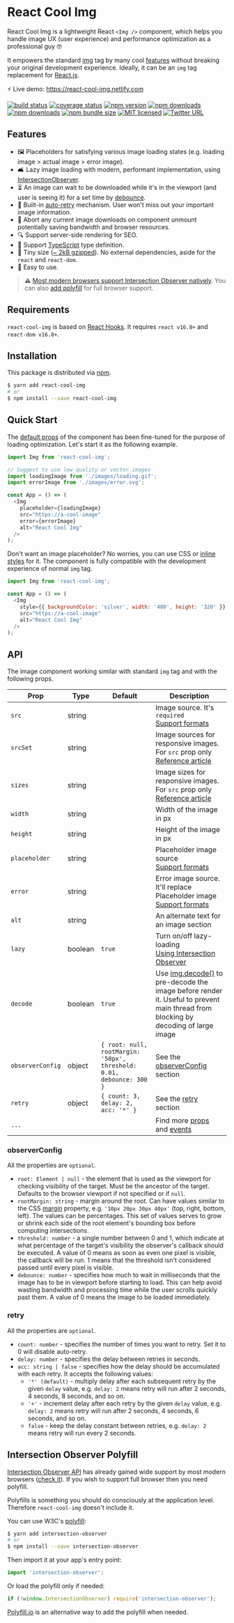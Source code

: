 # React Cool Img

React Cool Img is a lightweight React `<Img />` component, which helps you handle image UX (user experience) and performance optimization as a professional guy 🤓

It empowers the standard [img](https://developer.mozilla.org/en-US/docs/Web/HTML/Element/img) tag by many cool [features](#features) without breaking your original development experience. Ideally, it can be an `img` tag replacement for [React.js](https://reactjs.org).

⚡️ Live demo: https://react-cool-img.netlify.com

[![build status](https://img.shields.io/travis/wellyshen/react-cool-img/master?style=flat-square)](https://travis-ci.org/wellyshen/react-cool-img)
[![coverage status](https://img.shields.io/coveralls/github/wellyshen/react-cool-img?style=flat-square)](https://coveralls.io/github/wellyshen/react-cool-img?branch=master)
[![npm version](https://img.shields.io/npm/v/react-cool-img?style=flat-square)](https://www.npmjs.com/package/react-cool-img)
[![npm downloads](https://img.shields.io/npm/dm/react-cool-img?style=flat-square)](https://www.npmjs.com/package/react-cool-img)
[![npm downloads](https://img.shields.io/npm/dt/react-cool-img?style=flat-square)](https://www.npmjs.com/package/react-cool-img)
[![npm bundle size](https://img.shields.io/bundlephobia/minzip/react-cool-img?style=flat-square)](https://bundlephobia.com/result?p=react-cool-img)
[![MIT licensed](https://img.shields.io/github/license/wellyshen/react-cool-img?style=flat-square)](https://raw.githubusercontent.com/wellyshen/react-cool-img/master/LICENSE)
[![Twitter URL](https://img.shields.io/twitter/url?style=social&url=https%3A%2F%2Fgithub.com%2Fwellyshen%2Freact-cool-img)](https://twitter.com/intent/tweet?text=With%20@React-Cool-Img,%20my%20web%20app%20becomes%20more%20powerful.%20Thanks,%20@Welly%20Shen%20🤩)

## Features

- 🖼 Placeholders for satisfying various image loading states (e.g. loading image > actual image > error image).
- 🛋 Lazy image loading with modern, performant implementation, using [IntersectionObserver](https://developer.mozilla.org/en-US/docs/Web/API/Intersection_Observer_API).
- ⏳ An image can wait to be downloaded while it's in the viewport (and user is seeing it) for a set time by [debounce](#observerconfig).
- 🤖 Built-in [auto-retry](#retry) mechanism. User won't miss out your important image information.
- 🚫 Abort any current image downloads on component unmount potentially saving bandwidth and browser resources.
- 🔍 Support server-side rendering for SEO.
- 📜 Support [TypeScript](https://www.typescriptlang.org) type definition.
- 🦠 Tiny size ([~ 2kB gzipped](https://bundlephobia.com/result?p=react-cool-img)). No external dependencies, aside for the `react` and `react-dom`.
- 🔧 Easy to use.

> ⚠️ [Most modern browsers support Intersection Observer natively](https://caniuse.com/#feat=intersectionobserver). You can also [add polyfill](#intersectionobserver-polyfill) for full browser support.

## Requirements

`react-cool-img` is based on [React Hooks](https://reactjs.org/docs/hooks-intro.html). It requires `react v16.8+` and `react-dom v16.8+`.

## Installation

This package is distributed via [npm](https://www.npmjs.com/package/react-cool-img).

```sh
$ yarn add react-cool-img
# or
$ npm install --save react-cool-img
```

## Quick Start

The [default props](#api) of the component has been fine-tuned for the purpose of loading optimization. Let's start it as the following example.

```js
import Img from 'react-cool-img';

// Suggest to use low quality or vector images
import loadingImage from './images/loading.gif';
import errorImage from './images/error.svg';

const App = () => (
  <Img
    placeholder={loadingImage}
    src="https://a-cool-image"
    error={errorImage}
    alt="React Cool Img"
  />
);
```

Don't want an image placeholder? No worries, you can use CSS or [inline styles](https://reactjs.org/docs/dom-elements.html#style) for it. The component is fully compatible with the development experience of normal `img` tag.

```js
import Img from 'react-cool-img';

const App = () => (
  <Img
    style={{ backgroundColor: 'silver', width: '480', height: '320' }}
    src="https://a-cool-image"
    alt="React Cool Img"
  />
);
```

## API

The image component working similar with standard `img` tag and with the following props.

| Prop             | Type    | Default                                                              | Description                                                                                                                                                                                                   |
| ---------------- | ------- | -------------------------------------------------------------------- | ------------------------------------------------------------------------------------------------------------------------------------------------------------------------------------------------------------- |
| `src`            | string  |                                                                      | Image source. It's `required` <br />[Support formats](https://developer.mozilla.org/en-US/docs/Web/Media/Formats/Image_types)                                                                                 |
| `srcSet`         | string  |                                                                      | Image sources for responsive images. For `src` prop only <br />[Reference article](https://developer.mozilla.org/en-US/docs/Learn/HTML/Multimedia_and_embedding/Responsive_images)                            |
| `sizes`          | string  |                                                                      | Image sizes for responsive images. For `src` prop only <br />[Reference article](https://developer.mozilla.org/en-US/docs/Learn/HTML/Multimedia_and_embedding/Responsive_images)                              |
| `width`          | string  |                                                                      | Width of the image in px                                                                                                                                                                                      |
| `height`         | string  |                                                                      | Height of the image in px                                                                                                                                                                                     |
| `placeholder`    | string  |                                                                      | Placeholder image source <br />[Support formats](https://developer.mozilla.org/en-US/docs/Web/Media/Formats/Image_types)                                                                                      |
| `error`          | string  |                                                                      | Error image source. It'll replace Placeholder image <br />[Support formats](https://developer.mozilla.org/en-US/docs/Web/Media/Formats/Image_types)                                                           |
| `alt`            | string  |                                                                      | An alternate text for an image section                                                                                                                                                                        |
| `lazy`           | boolean | `true`                                                               | Turn on/off lazy-loading <br />[Using Intersection Observer](https://developer.mozilla.org/en-US/docs/Web/API/Intersection_Observer_API)                                                                      |
| `decode`         | boolean | `true`                                                               | Use [img.decode()](https://developer.mozilla.org/en-US/docs/Web/API/HTMLImageElement/decode) to pre-decode the image before render it. Useful to prevent main thread from blocking by decoding of large image |
| `observerConfig` | object  | `{ root: null, rootMargin: '50px', threshold: 0.01, debounce: 300 }` | See the [observerConfig](#observerconfig) section                                                                                                                                                             |
| `retry`          | object  | `{ count: 3, delay: 2, acc: '*' }`                                   | See the [retry](#retry) section                                                                                                                                                                               |
| `...`            |         |                                                                      | Find more [props](https://developer.mozilla.org/en-US/docs/Web/HTML/Element/img#Attributes) and [events](https://reactjs.org/docs/events.html#image-events)                                                   |

### observerConfig

All the properties are `optional`.

- `root: Element | null` - the element that is used as the viewport for checking visibility of the target. Must be the ancestor of the target. Defaults to the browser viewport if not specified or if `null`.
- `rootMargin: string` - margin around the root. Can have values similar to the CSS [margin](https://developer.mozilla.org/en-US/docs/Web/CSS/margin) property, e.g. `'10px 20px 30px 40px'` (top, right, bottom, left). The values can be percentages. This set of values serves to grow or shrink each side of the root element's bounding box before computing intersections.
- `threshold: number` - a single number between 0 and 1, which indicate at what percentage of the target's visibility the observer's callback should be executed. A value of 0 means as soon as even one pixel is visible, the callback will be run. 1 means that the threshold isn't considered passed until every pixel is visible.
- `debounce: number` - specifies how much to wait in milliseconds that the image has to be in viewport before starting to load. This can help avoid wasting bandwidth and processing time while the user scrolls quickly past them. A value of 0 means the image to be loaded immediately.

### retry

All the properties are `optional`.

- `count: number` - specifies the number of times you want to retry. Set it to 0 will disable auto-retry.
- `delay: number` - specifies the delay between retries in seconds.
- `acc: string | false` - specifies how the delay should be accumulated with each retry. It accepts the following values:
  - `'*' (default)` - multiply delay after each subsequent retry by the given `delay` value, e.g. `delay: 2` means retry will run after 2 seconds, 4 seconds, 8 seconds, and so on.
  - `'+'` - increment delay after each retry by the given `delay` value, e.g. `delay: 2` means retry will run after 2 seconds, 4 seconds, 6 seconds, and so on.
  - `false` - keep the delay constant between retries, e.g. `delay: 2` means retry will run every 2 seconds.

## Intersection Observer Polyfill

[Intersection Observer API](https://developer.mozilla.org/en-US/docs/Web/API/Intersection_Observer_API) has already gained wide support by most modern browsers ([check it](https://caniuse.com/#feat=intersectionobserver)). If you wish to support full browser then you need polyfill.

Polyfills is something you should do consciously at the application level. Therefore `react-cool-img` doesn't include it.

You can use W3C's [polyfill](https://www.npmjs.com/package/intersection-observer):

```sh
$ yarn add intersection-observer
# or
$ npm install --save intersection-observer
```

Then import it at your app's entry point:

```js
import 'intersection-observer';
```

Or load the polyfill only if needed:

```js
if (!window.IntersectionObserver) require('intersection-observer');
```

[Polyfill.io](https://polyfill.io/v3) is an alternative way to add the polyfill when needed.

